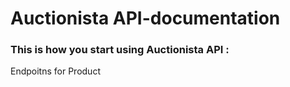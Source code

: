 # Auctionista API-documentation

### This is how you start using Auctionista API :
 Endpoitns for Product



